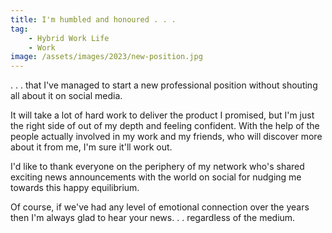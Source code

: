 ```yaml
---
title: I'm humbled and honoured . . .
tag:
    - Hybrid Work Life
    - Work
image: /assets/images/2023/new-position.jpg
---
```


. . . that I've managed to start a new professional position without shouting all about it on social media.

It will take a lot of hard work to deliver the product I promised, but I'm just the right side of out of my depth and feeling confident. With the help of the people actually involved in my work and my friends, who will discover more about it from me, I'm sure it'll work out.

I'd like to thank everyone on the periphery of my network who's shared exciting news announcements with the world on social for nudging me towards this happy equilibrium.

Of course, if we've had any level of emotional connection over the years then I'm always glad to hear your news. . . regardless of the medium.